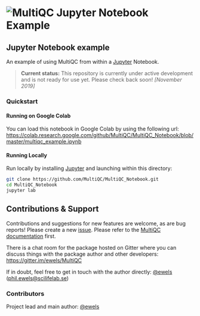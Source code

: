 # ![MultiQC Jupyter Notebook Example](https://multiqc.info/logos/MultiQC_logo.png)
## Jupyter Notebook example

An example of using MultiQC from within a [Jupyter](https://jupyter.org/) Notebook.

> **Current status:** This repository is currently under active development
> and is not ready for use yet. Please check back soon! _[November 2019]_

### Quickstart

#### Running on Google Colab

You can load this notebook in Google Colab by using the following url:
https://colab.research.google.com/github/MultiQC/MultiQC_Notebook/blob/master/multiqc_example.ipynb

#### Running Locally

Run locally by installing [Jupyter](https://jupyter.org/) and launching within this directory:

```bash
git clone https://github.com/MultiQC/MultiQC_Notebook.git
cd MultiQC_Notebook
jupyter lab
```


## Contributions & Support

Contributions and suggestions for new features are welcome, as are bug reports!
Please create a new [issue](https://github.com/MultiQC/MultiQC_Notebook/issues).
Please refer to the [MultiQC documentation](http://multiqc.info/docs) first.

There is a chat room for the package hosted on Gitter where you can discuss
things with the package author and other developers:
https://gitter.im/ewels/MultiQC

If in doubt, feel free to get in touch with the author directly:
[@ewels](https://github.com/ewels) (phil.ewels@scilifelab.se)

### Contributors
Project lead and main author: [@ewels](https://github.com/ewels)
